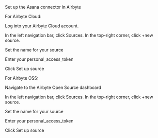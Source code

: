 Set up the Asana connector in Airbyte

For Airbyte Cloud:

Log into your Airbyte Cloud account.

In the left navigation bar, click Sources. In the top-right corner, click +new source.

Set the name for your source

Enter your personal_access_token

Click Set up source

For Airbyte OSS:

Navigate to the Airbyte Open Source dashboard

In the left navigation bar, click Sources. In the top-right corner, click +new source.

Set the name for your source

Enter your personal_access_token

Click Set up source

